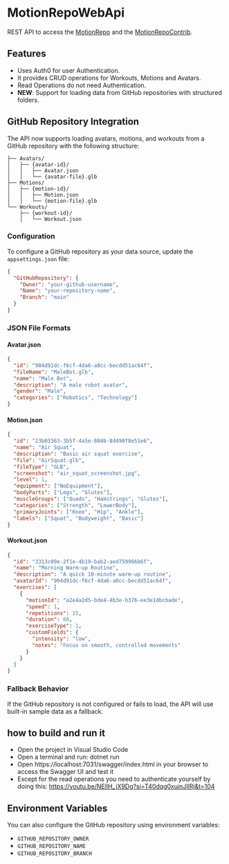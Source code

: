 # MotionRepoWebApi
REST API to access the [MotionRepo](https://github.com/feifel/MotionRepo) and the [MotionRepoContrib](https://github.com/feifel/MotionRepoContrib).

## Features
- Uses Auth0 for user Authentication.
- It provides CRUD operations for Workouts, Motions and Avatars.
- Read Operations do not need Authentication.
- **NEW**: Support for loading data from GitHub repositories with structured folders.

## GitHub Repository Integration

The API now supports loading avatars, motions, and workouts from a GitHub repository with the following structure:

```
├── Avatars/
│   ├── {avatar-id}/
│   │   ├── Avatar.json
│   │   └── {avatar-file}.glb
├── Motions/
│   ├── {motion-id}/
│   │   ├── Motion.json
│   │   └── {motion-file}.glb
└── Workouts/
    ├── {workout-id}/
    │   └── Workout.json
```

### Configuration

To configure a GitHub repository as your data source, update the `appsettings.json` file:

```json
{
  "GitHubRepository": {
    "Owner": "your-github-username",
    "Name": "your-repository-name",
    "Branch": "main"
  }
}
```

### JSON File Formats

#### Avatar.json
```json
{
  "id": "904d91dc-f6cf-4da6-a0cc-becdd51ac64f",
  "fileName": "MaleBot.glb",
  "name": "Male Bot",
  "description": "A male robot avatar",
  "gender": "Male",
  "categories": ["Robotics", "Technology"]
}
```

#### Motion.json
```json
{
  "id": "23b03363-3b5f-4a5e-804b-8d490f8e51e6",
  "name": "Air Squat",
  "description": "Basic air squat exercise",
  "file": "AirSquat.glb",
  "fileType": "GLB",
  "screenshot": "air_squat_screenshot.jpg",
  "level": 1,
  "equipment": ["NoEquipment"],
  "bodyParts": ["Legs", "Glutes"],
  "muscleGroups": ["Quads", "Hamstrings", "Glutes"],
  "categories": ["Strength", "LowerBody"],
  "primaryJoints": ["Knee", "Hip", "Ankle"],
  "labels": ["Squat", "Bodyweight", "Basic"]
}
```

#### Workout.json
```json
{
  "id": "3313c09e-2f1e-4b19-bab2-aed759966b6f",
  "name": "Morning Warm-up Routine",
  "description": "A quick 10-minute warm-up routine",
  "avatarId": "904d91dc-f6cf-4da6-a0cc-becdd51ac64f",
  "exercises": [
    {
      "motionId": "a2e4a2d5-bde4-4b3e-b376-ee3e1dbcbade",
      "speed": 1,
      "repetitions": 15,
      "duration": 60,
      "exerciseType": 1,
      "customFields": {
        "intensity": "low",
        "notes": "Focus on smooth, controlled movements"
      }
    }
  ]
}
```

### Fallback Behavior

If the GitHub repository is not configured or fails to load, the API will use built-in sample data as a fallback.

## how to build and run it
- Open the project in Visual Studio Code
- Open a terminal and run: dotnet run
- Open https://localhost:7031/swagger/index.html in your browser to access the Swagger UI and test it
- Except for the read operations you need to authenticate yourself by doing this:
  https://youtu.be/NEllH_jX9Dg?si=T40dqg0xuinJIlRj&t=104

## Environment Variables

You can also configure the GitHub repository using environment variables:
- `GITHUB_REPOSITORY_OWNER`
- `GITHUB_REPOSITORY_NAME`
- `GITHUB_REPOSITORY_BRANCH`